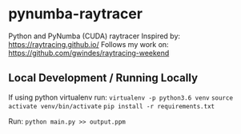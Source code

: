 # pynumba-raytracer

Python and PyNumba (CUDA) raytracer
Inspired by: https://raytracing.github.io/
Follows my work on: https://github.com/gwindes/raytracing-weekend


## Local Development / Running Locally
If using python virtualenv run: `virtualenv -p python3.6 venv`
`source activate venv/bin/activate`
`pip install -r requirements.txt`

Run: `python main.py >> output.ppm`
